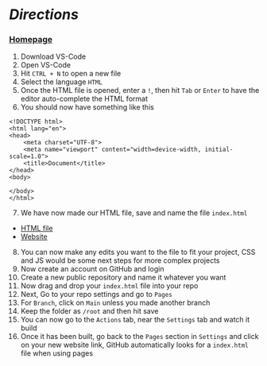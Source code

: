 # *Directions*
### [Homepage](README.md)

1. Download VS-Code
2. Open VS-Code
3. Hit ```CTRL + N``` to open a new file
4. Select the language ```HTML```
5. Once the HTML file is opened, enter a ```!```, then hit ```Tab``` or ```Enter``` to have the editor auto-complete the HTML format 
6. You should now have something like this
```
<!DOCTYPE html>
<html lang="en">
<head>
    <meta charset="UTF-8">
    <meta name="viewport" content="width=device-width, initial-scale=1.0">
    <title>Document</title>
</head>
<body>
    
</body>
</html>
```
7. We have now made our HTML file, save and name the file `index.html` 
- [HTML file](index.html)
- [Website](https://c78c73.github.io/How-to-make-a-simple-WebPage/)
8. You can now make any edits you want to the file to fit your project, CSS and JS would be some next steps for more complex projects
9. Now create an account on GitHub and login
10. Create a new public repository and name it whatever you want
11. Now drag and drop your `index.html` file into your repo
12. Next, Go to your repo settings and go to `Pages`
13. For `Branch`, click on `Main` unless you made another branch
14. Keep the folder as `/root` and then hit save
15. You can now go to the `Actions` tab, near the `Settings` tab and watch it build
16. Once it has been built, go back to the `Pages` section in `Settings` and click on your new website link, GitHub automatically looks for a `index.html` file when using pages
